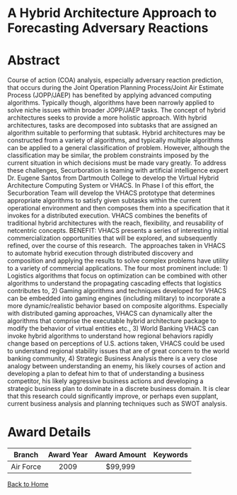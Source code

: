 
A Hybrid Architecture Approach to Forecasting Adversary Reactions
=================================================================

# Abstract


Course of action (COA) analysis, especially adversary reaction prediction, that occurs during the Joint Operation Planning Process/Joint Air Estimate Process (JOPP/JAEP) has benefited by applying advanced computing algorithms. Typically though, algorithms have been narrowly applied to solve niche issues within broader JOPP/JAEP tasks. The concept of hybrid architectures seeks to provide a more holistic approach. With hybrid architectures, tasks are decomposed into subtasks that are assigned an algorithm suitable to performing that subtask. Hybrid architectures may be constructed from a variety of algorithms, and typically multiple algorithms can be applied to a general classification of problem. However, although the classification may be similar, the problem constraints imposed by the current situation in which decisions must be made vary greatly. To address these challenges, Securboration is teaming with artificial intelligence expert Dr. Eugene Santos from Dartmouth College to develop the Virtual Hybrid Architecture Computing System or VHACS. In Phase I of this effort, the Securboration Team will develop the VHACS prototype that determines appropriate algorithms to satisfy given subtasks within the current operational environment and then composes them into a specification that it invokes for a distributed execution. VHACS combines the benefits of traditional hybrid architectures with the reach, flexibility, and reusability of netcentric concepts.  BENEFIT: VHACS presents a series of interesting initial commercialization opportunities that will be explored, and subsequently refined, over the course of this research.  The approaches taken in VHACS to automate hybrid execution through distributed discovery and composition and applying the results to solve complex problems have utility to a variety of commercial applications. The four most prominent include: 1) Logistics algorithms that focus on optimization can be combined with other algorithms to understand the propagating cascading effects that logistics contributes to, 2) Gaming algorithms and techniques developed for VHACS can be embedded into gaming engines (including military) to incorporate a more dynamic/realistic behavior based on composite algorithms. Especially with distributed gaming approaches, VHACS can dynamically alter the algorithms that comprise the executable hybrid architecture package to modify the behavior of virtual entities etc., 3) World Banking VHACS can invoke hybrid algorithms to understand how regional behaviors rapidly change based on perceptions of U.S. actions taken, VHACS could be used to understand regional stability issues that are of great concern to the world banking community, 4) Strategic Business Analysis there is a very close analogy between understanding an enemy, his likely courses of action and developing a plan to defeat him to that of understanding a business competitor, his likely aggressive business actions and developing a strategic business plan to dominate in a discrete business domain. It is clear that this research could significantly improve, or perhaps even supplant, current business analysis and planning techniques such as SWOT analysis.  

# Award Details

|Branch|Award Year|Award Amount|Keywords|
| :---: | :---: | :---: | :---: |
|Air Force|2009|$99,999||
  
  


[Back to Home](https://github.com/chrischow/dod_sbir_awards)
